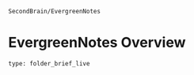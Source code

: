 ```ActivityHistory
SecondBrain/EvergreenNotes
```
# EvergreenNotes Overview

```ccard
type: folder_brief_live
```

